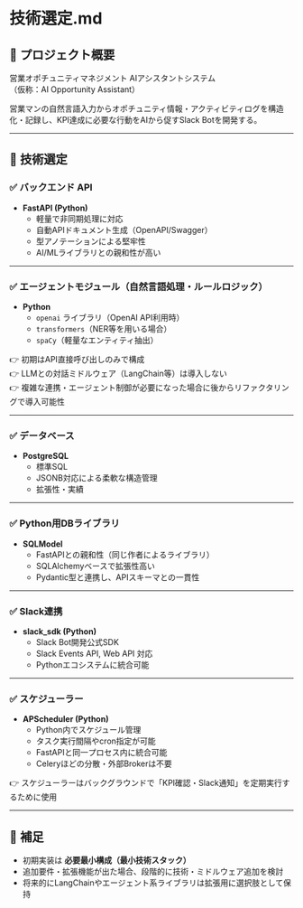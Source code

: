 # 技術選定.md

## 📝 プロジェクト概要
営業オポチュニティマネジメント AIアシスタントシステム  
（仮称：AI Opportunity Assistant）

営業マンの自然言語入力からオポチュニティ情報・アクティビティログを構造化・記録し、KPI達成に必要な行動をAIから促すSlack Botを開発する。

---

## 🎯 技術選定

### ✅ バックエンド API
- **FastAPI (Python)**
  - 軽量で非同期処理に対応
  - 自動APIドキュメント生成（OpenAPI/Swagger）
  - 型アノテーションによる堅牢性
  - AI/MLライブラリとの親和性が高い

---

### ✅ エージェントモジュール（自然言語処理・ルールロジック）
- **Python**
  - `openai` ライブラリ（OpenAI API利用時）
  - `transformers`（NER等を用いる場合）
  - `spaCy`（軽量なエンティティ抽出）

👉 初期はAPI直接呼び出しのみで構成  
👉 LLMとの対話ミドルウェア（LangChain等）は導入しない  
👉 複雑な連携・エージェント制御が必要になった場合に後からリファクタリングで導入可能性

---

### ✅ データベース
- **PostgreSQL**
  - 標準SQL
  - JSONB対応による柔軟な構造管理
  - 拡張性・実績

---

### ✅ Python用DBライブラリ
- **SQLModel**
  - FastAPIとの親和性（同じ作者によるライブラリ）
  - SQLAlchemyベースで拡張性高い
  - Pydantic型と連携し、APIスキーマとの一貫性

---

### ✅ Slack連携
- **slack_sdk (Python)**
  - Slack Bot開発公式SDK
  - Slack Events API, Web API 対応
  - Pythonエコシステムに統合可能

---

### ✅ スケジューラー
- **APScheduler (Python)**
  - Python内でスケジュール管理
  - タスク実行間隔やcron指定が可能
  - FastAPIと同一プロセス内に統合可能
  - Celeryほどの分散・外部Brokerは不要

👉 スケジューラーはバックグラウンドで「KPI確認・Slack通知」を定期実行するために使用

---

## 🚩 補足
- 初期実装は **必要最小構成（最小技術スタック）**
- 追加要件・拡張機能が出た場合、段階的に技術・ミドルウェア追加を検討
- 将来的にLangChainやエージェント系ライブラリは拡張用に選択肢として保持
